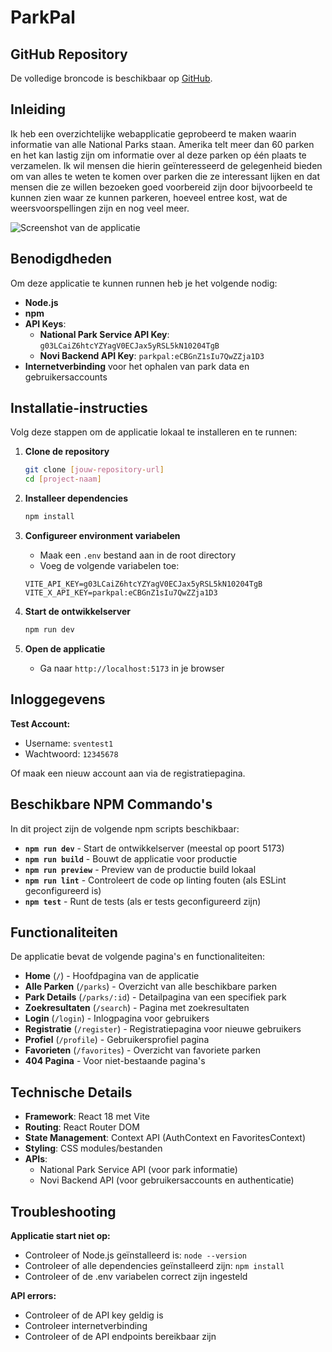 # ParkPal

## GitHub Repository

De volledige broncode is beschikbaar op [GitHub](https://github.com/sven-dejong/frontend-eindopdracht).
## Inleiding

Ik heb een overzichtelijke webapplicatie geprobeerd te maken waarin informatie van alle National Parks staan. Amerika telt meer dan 60
parken en het kan lastig zijn om informatie over al deze parken op één plaats te verzamelen. Ik wil mensen die hierin
geïnteresseerd de gelegenheid bieden om van alles te weten te komen over parken die ze interessant lijken en dat mensen
die ze willen bezoeken goed voorbereid zijn door bijvoorbeeld te kunnen zien waar ze kunnen parkeren, hoeveel entree kost, wat de weersvoorspellingen zijn
en nog veel meer.

![Screenshot van de applicatie](./src/assets/screenshot-homepage-parkpal.png)
## Benodigdheden

Om deze applicatie te kunnen runnen heb je het volgende nodig:

- **Node.js**
- **npm**
- **API Keys**:
    - **National Park Service API Key**: `g03LCaiZ6htcYZYagV0ECJax5yRSL5kN10204TgB`
    - **Novi Backend API Key**: `parkpal:eCBGnZ1sIu7QwZZja1D3`
- **Internetverbinding** voor het ophalen van park data en gebruikersaccounts

## Installatie-instructies

Volg deze stappen om de applicatie lokaal te installeren en te runnen:

1. **Clone de repository**
   ```bash
   git clone [jouw-repository-url]
   cd [project-naam]
   ```

2. **Installeer dependencies**
   ```bash
   npm install
   ```

3. **Configureer environment variabelen**
    - Maak een `.env` bestand aan in de root directory
    - Voeg de volgende variabelen toe:
   ```
   VITE_API_KEY=g03LCaiZ6htcYZYagV0ECJax5yRSL5kN10204TgB
   VITE_X_API_KEY=parkpal:eCBGnZ1sIu7QwZZja1D3
   ```

4. **Start de ontwikkelserver**
   ```bash
   npm run dev
   ```

5. **Open de applicatie**
    - Ga naar `http://localhost:5173` in je browser

## Inloggegevens

**Test Account:**

- Username: `sventest1`
- Wachtwoord: `12345678`

Of maak een nieuw account aan via de registratiepagina.

## Beschikbare NPM Commando's

In dit project zijn de volgende npm scripts beschikbaar:

- **`npm run dev`** - Start de ontwikkelserver (meestal op poort 5173)
- **`npm run build`** - Bouwt de applicatie voor productie
- **`npm run preview`** - Preview van de productie build lokaal
- **`npm run lint`** - Controleert de code op linting fouten (als ESLint geconfigureerd is)
- **`npm test`** - Runt de tests (als er tests geconfigureerd zijn)

## Functionaliteiten

De applicatie bevat de volgende pagina's en functionaliteiten:

- **Home** (`/`) - Hoofdpagina van de applicatie
- **Alle Parken** (`/parks`) - Overzicht van alle beschikbare parken
- **Park Details** (`/parks/:id`) - Detailpagina van een specifiek park
- **Zoekresultaten** (`/search`) - Pagina met zoekresultaten
- **Login** (`/login`) - Inlogpagina voor gebruikers
- **Registratie** (`/register`) - Registratiepagina voor nieuwe gebruikers
- **Profiel** (`/profile`) - Gebruikersprofiel pagina
- **Favorieten** (`/favorites`) - Overzicht van favoriete parken
- **404 Pagina** - Voor niet-bestaande pagina's

## Technische Details

- **Framework**: React 18 met Vite
- **Routing**: React Router DOM
- **State Management**: Context API (AuthContext en FavoritesContext)
- **Styling**: CSS modules/bestanden
- **APIs**:
    - National Park Service API (voor park informatie)
    - Novi Backend API (voor gebruikersaccounts en authenticatie)

## Troubleshooting

**Applicatie start niet op:**

- Controleer of Node.js geïnstalleerd is: `node --version`
- Controleer of alle dependencies geïnstalleerd zijn: `npm install`
- Controleer of de .env variabelen correct zijn ingesteld

**API errors:**

- Controleer of de API key geldig is
- Controleer internetverbinding
- Controleer of de API endpoints bereikbaar zijn